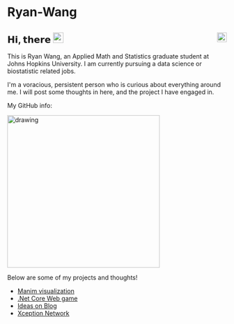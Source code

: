 # Ryan-Wang

## 𝗛𝗶, 𝘁𝗵𝗲𝗿𝗲 <img src="https://media.giphy.com/media/hvRJCLFzcasrR4ia7z/giphy.gif" width="24px"/> [<img align="right" src="https://raw.githubusercontent.com/peterthehan/peterthehan/master/assets/linkedin.svg" width="22px"/>](https://www.linkedin.com/in/zhenge-wang-7022aa199/)

This is Ryan Wang, an Applied Math and Statistics graduate student at Johns Hopkins University. I am currently pursuing a data science or biostatistic related jobs.

I'm a voracious, persistent person who is curious about everything around me. I will post some thoughts in here, and the project I have engaged in.


My GitHub info:

<img src="https://github-readme-stats.vercel.app/api?username=TwilightSpar&count_private=true&show_icons=true&theme=tokyonight" alt="drawing" width="350"/>

Below are some of my projects and thoughts!

- [Manim visualization](https://github.com/TwilightSpar/CO2_Manim)
- [.Net Core Web game](https://github.com/bill176/ZhuoHeiChaV2)
- [Ideas on Blog](https://twilightspar.github.io/Course-Note/)
- [Xception Network](https://github.com/TwilightSpar/IntroToNNGroupProject)
